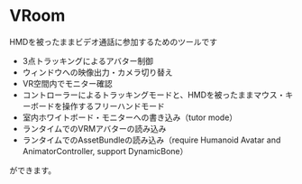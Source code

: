 # VRoom
HMDを被ったままビデオ通話に参加するためのツールです

- 3点トラッキングによるアバター制御
- ウィンドウへの映像出力・カメラ切り替え
- VR空間内でモニター確認
- コントローラーによるトラッキングモードと、HMDを被ったままマウス・キーボードを操作するフリーハンドモード
- 室内ホワイトボード・モニターへの書き込み（tutor mode）
- ランタイムでのVRMアバターの読み込み 
- ランタイムでのAssetBundleの読み込み（require Humanoid Avatar and AnimatorController, support DynamicBone）

ができます。
